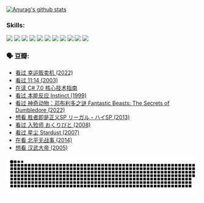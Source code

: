 
[![Anurag's github stats](https://github-readme-stats.vercel.app/api?username=w940853815)](https://github.com/anuraghazra/github-readme-stats)

### Skills:

<code><img height="32" src="https://cdn.jsdelivr.net/npm/simple-icons@v5/icons/python.svg"></code>
<code><img height="32" src="https://cdn.jsdelivr.net/npm/simple-icons@v5/icons/javascript.svg"></code>
<code><img height="32" src="https://cdn.jsdelivr.net/npm/simple-icons@v5/icons/django.svg"></code>
<code><img height="32" src="https://cdn.jsdelivr.net/npm/simple-icons@v5/icons/flask.svg"></code>
<code><img height="32" src="https://cdn.jsdelivr.net/npm/simple-icons@v5/icons/vuetify.svg"></code>
<code><img height="32" src="https://cdn.jsdelivr.net/npm/simple-icons@v5/icons/git.svg"></code>
<code><img height="32" src="https://cdn.jsdelivr.net/npm/simple-icons@v5/icons/docker.svg"></code>
<code><img height="32" src="https://cdn.jsdelivr.net/npm/simple-icons@v5/icons/postgresql.svg"></code>
<code><img height="32" src="https://cdn.jsdelivr.net/npm/simple-icons@v5/icons/elasticsearch.svg"></code>
<code><img height="32" src="https://cdn.jsdelivr.net/npm/simple-icons@v5/icons/macos.svg"></code>
<code><img height="32" src="https://cdn.jsdelivr.net/npm/simple-icons@v5/icons/linux.svg"></code>

### 🗣 豆瓣:

<!-- DOUBAN-ACTIVITIES:START -->
- [看过 幸运贩卖机‎ (2022)](https://www.douban.com/people/136069238/status/3836768245/?_i=50176335)
- [看过 11:14‎ (2003)](https://www.douban.com/people/136069238/status/3835626317/?_i=50176335)
- [在读 C# 7.0 核心技术指南](https://www.douban.com/people/136069238/status/3830662473/?_i=50176335)
- [看过 本能反应 Instinct‎ (1999)](https://www.douban.com/people/136069238/status/3829930205/?_i=50176335)
- [看过 神奇动物：邓布利多之谜 Fantastic Beasts: The Secrets of Dumbledore‎ (2022)](https://www.douban.com/people/136069238/status/3828272678/?_i=50176336)
- [想看 胜者即是正义SP リーガル・ハイSP‎ (2013)](https://www.douban.com/people/136069238/status/3827478378/?_i=50176336)
- [看过 入殓师 おくりびと‎ (2008)](https://www.douban.com/people/136069238/status/3827476944/?_i=50176336)
- [看过 星尘 Stardust‎ (2007)](https://www.douban.com/people/136069238/status/3822692117/?_i=50176336)
- [在看 北平无战事‎ (2014)](https://www.douban.com/people/136069238/status/3821449886/?_i=50176336)
- [想看 汉武大帝‎ (2005)](https://www.douban.com/people/136069238/status/3821405621/?_i=50176336)
<!-- DOUBAN-ACTIVITIES:END -->


![Snake animation](https://raw.githubusercontent.com/w940853815/w940853815/output/github-contribution-grid-snake.svg)

<!--
**w940853815/w940853815** is a ✨ _special_ ✨ repository because its `README.md` (this file) appears on your GitHub profile.

Here are some ideas to get you started:

- 🔭 I’m currently working on ...
- 🌱 I’m currently learning ...
- 👯 I’m looking to collaborate on ...
- 🤔 I’m looking for help with ...
- 💬 Ask me about ...
- 📫 How to reach me: ...
- 😄 Pronouns: ...
- ⚡ Fun fact: ...
-->
